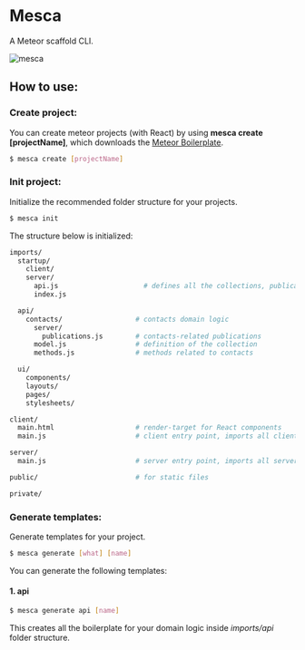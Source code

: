 Mesca
===
A Meteor scaffold CLI.

![mesca](https://user-images.githubusercontent.com/29805089/28504837-9a7d38fe-6ff3-11e7-92ff-f1107938008e.png)

## How to use:

### Create project:

You can create meteor projects (with React) by using **mesca create [projectName]**, which downloads the [Meteor Boilerplate](https://github.com/brenopanzolini/meteor-boilerplate).

```sh
$ mesca create [projectName]
```

### Init project:

Initialize the recommended folder structure for your projects.

```sh
$ mesca init
```

The structure below is initialized:

```sh
imports/
  startup/
    client/
    server/
      api.js                     # defines all the collections, publications and methods
      index.js

  api/
    contacts/                  # contacts domain logic
      server/
        publications.js        # contacts-related publications
      model.js                 # definition of the collection
      methods.js               # methods related to contacts

  ui/
    components/
    layouts/
    pages/
    stylesheets/

client/
  main.html                    # render-target for React components
  main.js                      # client entry point, imports all client code

server/
  main.js                      # server entry point, imports all server code

public/                        # for static files

private/
```

### Generate templates:

Generate templates for your project.

```sh
$ mesca generate [what] [name]
```

You can generate the following templates:

#### 1. api

```sh
$ mesca generate api [name]
```

This creates all the boilerplate for your domain logic inside *imports/api* folder structure.
